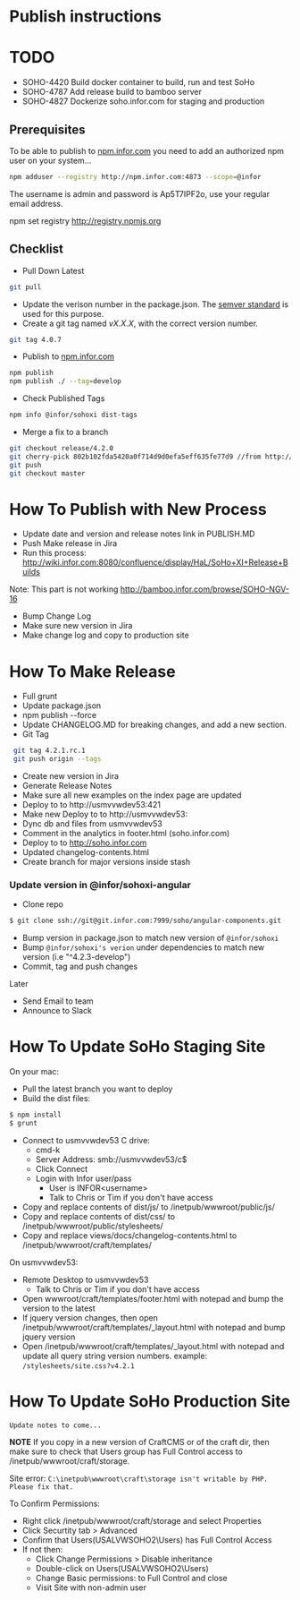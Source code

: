 # Publish instructions

# TODO
* SOHO-4420	Build docker container to build, run and test SoHo
* SOHO-4787 Add release build to bamboo server
* SOHO-4827 Dockerize soho.infor.com for staging and production

## Prerequisites
To be able to publish to [npm.infor.com](http://npm.infor.com:4873) you need to add an authorized npm user on your system...

```bash
npm adduser --registry http://npm.infor.com:4873 --scope=@infor
```
The username is admin and password is Ap5T7IPF2o, use your regular email address.

npm set registry http://registry.npmjs.org

## Checklist

* Pull Down Latest

```bash
git pull
```

* Update the verison number in the package.json. The [semver standard](http://semver.org/) is used for this purpose.
* Create a git tag named _vX.X.X_, with the correct version number.

```bash
git tag 4.0.7
```

* Publish to [npm.infor.com](http://npm.infor.com:4873)

```bash
npm publish
npm publish ./ --tag=develop

```
* Check Published Tags

```bash
npm info @infor/sohoxi dist-tags
```
* Merge a fix to a branch

```bash
git checkout release/4.2.0
git cherry-pick 802b102fda5420a0f714d9d0efa5eff635fe77d9 //from http://git.infor.com/projects/SOHO/repos/controls/commits
git push
git checkout master
```
# How To Publish with New Process

- Update date and version and release notes link in PUBLISH.MD
- Push Make release in Jira
- Run this process: http://wiki.infor.com:8080/confluence/display/HaL/SoHo+XI+Release+Builds

Note: This part is not working
http://bamboo.infor.com/browse/SOHO-NGV-16

- Bump Change Log
- Make sure new version in Jira
- Make change log and copy to production site

# How To Make Release

* Full grunt
* Update package.json
* npm publish --force
* Update CHANGELOG.MD for breaking changes, and add a new section.
* Git Tag
```bash
 git tag 4.2.1.rc.1
 git push origin --tags
```
* Create new version in Jira
* Generate Release Notes
* Make sure all new examples on the index page are updated
* Deploy to to http://usmvvwdev53:421 <version>
* Make new Deploy to to http://usmvvwdev53:<version next>
* Dync db and files from usmvvwdev53
* Comment in the analytics in footer.html (soho.infor.com)
* Deploy to to http://soho.infor.com
* Updated changelog-contents.html
* Create branch for major versions inside stash

### Update version in @infor/sohoxi-angular
* Clone repo
```bash
$ git clone ssh://git@git.infor.com:7999/soho/angular-components.git
```
* Bump version in package.json to match new version of `@infor/sohoxi`
* Bump `@infor/sohoxi's verion` under dependencies to match new version (i.e "^4.2.3-develop")
* Commit, tag and push changes

Later
* Send Email to team
* Announce to Slack

# How To Update SoHo Staging Site

On your mac:

* Pull the latest branch you want to deploy
* Build the dist files:

```bash
$ npm install
$ grunt
```

* Connect to usmvvwdev53 C drive:
  * cmd-k
  * Server Address: smb://usmvvwdev53/c$
  * Click Connect
  * Login with Infor user/pass
    * User is INFOR\<username>
    * Talk to Chris or Tim if you don't have access
* Copy and replace contents of dist/js/ to /inetpub/wwwroot/public/js/
* Copy and replace contents of dist/css/ to /inetpub/wwwroot/public/stylesheets/
* Copy and replace views/docs/changelog-contents.html to /inetpub/wwwroot/craft/templates/

On usmvvwdev53:

* Remote Desktop to usmvvwdev53
  * Talk to Chris or Tim if you don't have access
* Open wwwroot/craft/templates/footer.html with notepad and bump the version to the latest
* If jquery version changes, then open /inetpub/wwwroot/craft/templates/_layout.html with notepad and bump jquery version
* Open /inetpub/wwwroot/craft/templates/_layout.html with notepad and update all query string version numbers. example: `/stylesheets/site.css?v4.2.1`

# How To Update SoHo Production Site

```
Update notes to come...
```

**NOTE** If you copy in a new version of CraftCMS or of the craft dir, then make sure to check that Users group has Full Control access to /inetpub/wwwroot/craft/storage.

Site error: `C:\inetpub\wwwroot\craft\storage isn't writable by PHP. Please fix that.`

To Confirm Permissions:

* Right click /inetpub/wwwroot/craft/storage and select Properties
* Click Securtity tab > Advanced
* Confirm that Users(USALVWSOHO2\Users) has Full Control Access
* If not then:
	* Click Change Permissions > Disable inheritance
	* Double-click on Users(USALVWSOHO2\Users)
	* Change Basic permissions: to Full Control and close
	* Visit Site with non-admin user
